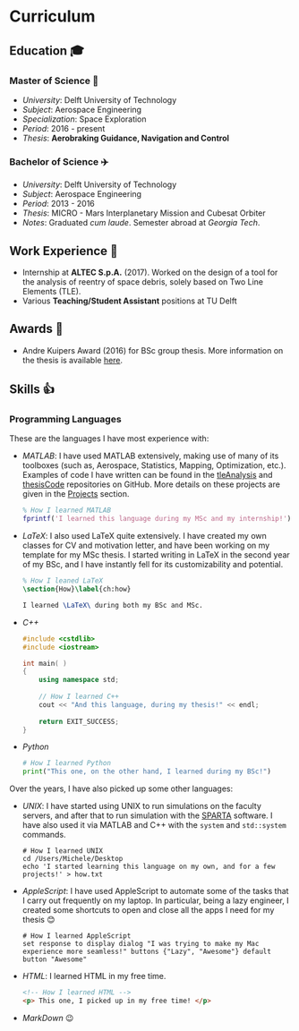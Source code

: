 # Curriculum

## Education :mortar_board:

### Master of Science :rocket:

- *University*: Delft University of Technology
- *Subject*: Aerospace Engineering
- *Specialization*: Space Exploration
- *Period*: 2016 - present
- *Thesis*: **Aerobraking Guidance, Navigation and Control**

### Bachelor of Science :airplane:

- *University*: Delft University of Technology
- *Subject*: Aerospace Engineering
- *Period*: 2013 - 2016
- *Thesis*: MICRO - Mars Interplanetary Mission and Cubesat Orbiter []()
- *Notes*: Graduated *cum laude*. Semester abroad at *Georgia Tech*.

## Work Experience :briefcase:

- Internship at **ALTEC S.p.A.** (2017).
Worked on the design of a tool for the analysis of reentry of space debris, solely based on Two Line Elements (TLE). 
- Various **Teaching/Student Assistant** positions at TU Delft

## Awards :tada:

- Andre Kuipers Award (2016) for BSc group thesis. More information on the thesis is available [here](https://mfacchinelli.github.io/experience.html/#bachelor-thesis).

## Skills :thumbsup:

### Programming Languages

These are the languages I have most experience with:

- *MATLAB*: I have used MATLAB extensively, making use of many of its toolboxes (such as, Aerospace, Statistics, Mapping, Optimization, etc.). Examples of code I have written can be found in the [tleAnalysis](https://github.com/mfacchinelli/tleAnalysis) and [thesisCode](https://github.com/mfacchinelli/thesisCode) repositories on GitHub. More details on these projects are given in the [Projects](https://mfacchinelli.github.io/experience.html) section. 

	~~~matlab
	% How I learned MATLAB
	fprintf('I learned this language during my MSc and my internship!')
	~~~

- *LaTeX*: I also used LaTeX quite extensively. I have created my own classes for CV and motivation letter, and have been working on my template for my MSc thesis. I started writing in LaTeX in the second year of my BSc, and I have instantly fell for its customizability and potential.

	~~~latex
	% How I leaned LaTeX
	\section{How}\label{ch:how}
	
	I learned \LaTeX\ during both my BSc and MSc.
	~~~

- *C++*

	~~~cpp
	#include <cstdlib>
	#include <iostream>
	
	int main( )
	{
	    using namespace std;
	   
	    // How I learned C++
	    cout << "And this language, during my thesis!" << endl;
	   
	    return EXIT_SUCCESS;
	}
	~~~

- *Python*

	~~~python
	# How I learned Python
	print("This one, on the other hand, I learned during my BSc!")
	~~~

Over the years, I have also picked up some other languages:

- *UNIX*: I have started using UNIX to run simulations on the faculty servers, and after that to run simulation with the [SPARTA](http://sparta.sandia.gov) software. I have also used it via MATLAB and C++ with the `system` and `std::system` commands. 

	~~~unix
	# How I learned UNIX
	cd /Users/Michele/Desktop
	echo 'I started learning this language on my own, and for a few projects!' > how.txt
	~~~

- *AppleScript*: I have used AppleScript to automate some of the tasks that I carry out frequently on my laptop. In particular, being a lazy engineer, I created some shortcuts to open and close all the apps I need for my thesis :blush: 

	~~~applescript
	# How I learned AppleScript	set response to display dialog "I was trying to make my Mac experience more seamless!" buttons {"Lazy", "Awesome"} default button "Awesome"
	~~~

- *HTML*: I learned HTML in my free time.

	~~~html
	<!-- How I learned HTML -->
	<p> This one, I picked up in my free time! </p>
	~~~

- *MarkDown* :wink:
